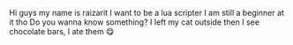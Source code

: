 Hi guys my name is raizarit
I want to be a lua scripter
I am still a beginner at it tho
Do you wanna know something?
I left my cat outside then I see chocolate bars, I ate them 😋 
